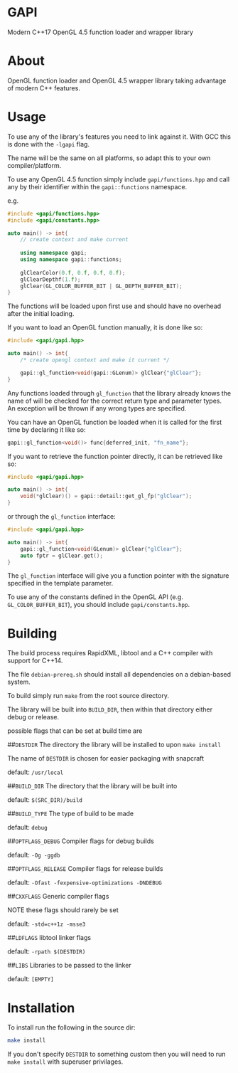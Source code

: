 GAPI
====

Modern C++17 OpenGL 4.5 function loader and wrapper library

About
=====

OpenGL function loader and OpenGL 4.5 wrapper library taking advantage of modern C++ features.

Usage
=====

To use any of the library's features you need to link against it. With GCC this is done with the `-lgapi` flag.

The name will be the same on all platforms, so adapt this to your own compiler/platform.

To use any OpenGL 4.5 function simply include `gapi/functions.hpp` and call any by their identifier within the `gapi::functions` namespace.

e.g.
```c++
#include <gapi/functions.hpp>
#include <gapi/constants.hpp>

auto main() -> int{
	// create context and make current
	
	using namespace gapi;
	using namespace gapi::functions;
	
	glClearColor(0.f, 0.f, 0.f, 0.f);
	glClearDepthf(1.f);
	glClear(GL_COLOR_BUFFER_BIT | GL_DEPTH_BUFFER_BIT);
}
```

The functions will be loaded upon first use and should have no overhead after the initial loading.

If you want to load an OpenGL function manually, it is done like so:

```c++
#include <gapi/gapi.hpp>

auto main() -> int{
	/* create opengl context and make it current */

	gapi::gl_function<void(gapi::GLenum)> glClear{"glClear"};
}
```

Any functions loaded through `gl_function` that the library already knows the name of will be checked for the correct return type and parameter types. An exception will be thrown if any wrong types are specified.

You can have an OpenGL function be loaded when it is called for the first time by declaring it like so:

```c++
gapi::gl_function<void()> func{deferred_init, "fn_name"};
```

If you want to retrieve the function pointer directly, it can be retrieved like so:

```c++
#include <gapi/gapi.hpp>

auto main() -> int{
	void(*glClear)() = gapi::detail::get_gl_fp("glClear");
}
```

or through the `gl_function` interface:
```c++
#include <gapi/gapi.hpp>

auto main() -> int{
	gapi::gl_function<void(GLenum)> glClear{"glClear"};
	auto fptr = glClear.get();
}
```

The `gl_function` interface will give you a function pointer with the signature specified in the template parameter.

To use any of the constants defined in the OpenGL API (e.g. `GL_COLOR_BUFFER_BIT`), you should include `gapi/constants.hpp`.

Building
========

The build process requires RapidXML, libtool and a C++ compiler with support for C++14.

The file `debian-prereq.sh` should install all dependencies on a debian-based system.

To build simply run `make` from the root source directory.

The library will be built into `BUILD_DIR`, then within that directory either debug or release.

possible flags that can be set at build time are


##`DESTDIR`
The directory the library will be installed to upon `make install`

The name of `DESTDIR` is chosen for easier packaging with snapcraft

default: `/usr/local`

##`BUILD_DIR`
The directory that the library will be built into

default: `$(SRC_DIR)/build`

##`BUILD_TYPE`
The type of build to be made

default: `debug`

##`OPTFLAGS_DEBUG`
Compiler flags for debug builds

default: `-Og -ggdb`

##`OPTFLAGS_RELEASE`
Compiler flags for release builds

default: `-Ofast -fexpensive-optimizations -DNDEBUG`

##`CXXFLAGS`
Generic compiler flags

NOTE these flags should rarely be set

default: `-std=c++1z -msse3`

##`LDFLAGS`
libtool linker flags

default: `-rpath $(DESTDIR)`

##`LIBS`
Libraries to be passed to the linker

default: `[EMPTY]`

Installation
============

To install run the following in the source dir:
```bash
make install
```

If you don't specify `DESTDIR` to something custom then you will need to run `make install` with superuser privilages.
